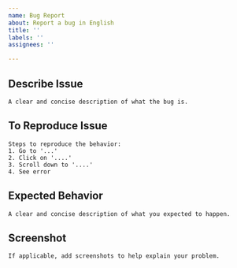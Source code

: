 ```yaml
---
name: Bug Report
about: Report a bug in English
title: ''
labels: ''
assignees: ''

---
```


## Describe Issue

```
A clear and concise description of what the bug is.
```

## To Reproduce Issue

```
Steps to reproduce the behavior:
1. Go to '...'
2. Click on '....'
3. Scroll down to '....'
4. See error
```

## Expected Behavior

```
A clear and concise description of what you expected to happen.
```

## Screenshot

```
If applicable, add screenshots to help explain your problem.
```
